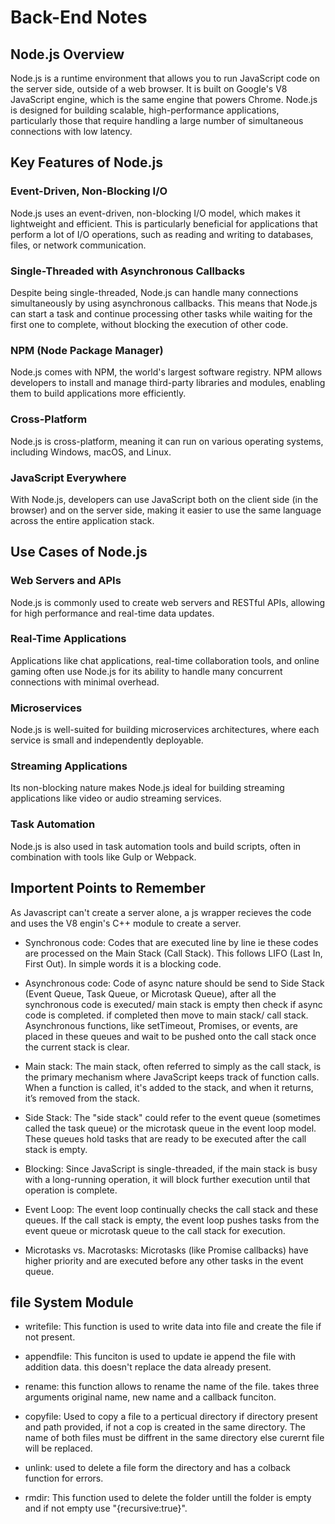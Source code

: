 # Back-End Notes

## Node.js Overview

Node.js is a runtime environment that allows you to run JavaScript code on the server side, outside of a web browser. It is built on Google's V8 JavaScript engine, which is the same engine that powers Chrome. Node.js is designed for building scalable, high-performance applications, particularly those that require handling a large number of simultaneous connections with low latency.

## Key Features of Node.js

### Event-Driven, Non-Blocking I/O
Node.js uses an event-driven, non-blocking I/O model, which makes it lightweight and efficient. This is particularly beneficial for applications that perform a lot of I/O operations, such as reading and writing to databases, files, or network communication.

### Single-Threaded with Asynchronous Callbacks
Despite being single-threaded, Node.js can handle many connections simultaneously by using asynchronous callbacks. This means that Node.js can start a task and continue processing other tasks while waiting for the first one to complete, without blocking the execution of other code.

### NPM (Node Package Manager)
Node.js comes with NPM, the world's largest software registry. NPM allows developers to install and manage third-party libraries and modules, enabling them to build applications more efficiently.

### Cross-Platform
Node.js is cross-platform, meaning it can run on various operating systems, including Windows, macOS, and Linux.

### JavaScript Everywhere
With Node.js, developers can use JavaScript both on the client side (in the browser) and on the server side, making it easier to use the same language across the entire application stack.

## Use Cases of Node.js

### Web Servers and APIs
Node.js is commonly used to create web servers and RESTful APIs, allowing for high performance and real-time data updates.

### Real-Time Applications
Applications like chat applications, real-time collaboration tools, and online gaming often use Node.js for its ability to handle many concurrent connections with minimal overhead.

### Microservices
Node.js is well-suited for building microservices architectures, where each service is small and independently deployable.

### Streaming Applications
Its non-blocking nature makes Node.js ideal for building streaming applications like video or audio streaming services.

### Task Automation
Node.js is also used in task automation tools and build scripts, often in combination with tools like Gulp or Webpack.








## Importent Points to Remember
As Javascript can't create a server alone, a js wrapper recieves the code and  uses the V8 engin's C++ module to create a server.

- Synchronous code: Codes that are executed line by line ie these codes are processed on the Main Stack (Call Stack). This follows LIFO (Last In, First Out). In simple words it is a blocking code.

- Asynchronous code: Code of async nature should be send to Side Stack (Event Queue, Task Queue, or Microtask Queue), after all the synchronous code is executed/ main stack is empty then check if async code is completed. if completed then move to main stack/ call stack. Asynchronous functions, like setTimeout, Promises, or events, are placed in these queues and wait to be pushed onto the call stack once the current stack is clear.


- Main stack: The main stack, often referred to simply as the call stack, is the primary mechanism where JavaScript keeps track of function calls. When a function is called, it's added to the stack, and when it returns, it’s removed from the stack.

- Side Stack: The "side stack" could refer to the event queue (sometimes called the task queue) or the microtask queue in the event loop model. These queues hold tasks that are ready to be executed after the call stack is empty.

- Blocking: Since JavaScript is single-threaded, if the main stack is busy with a long-running operation, it will block further execution until that operation is complete.

- Event Loop: The event loop continually checks the call stack and these queues. If the call stack is empty, the event loop pushes tasks from the event queue or microtask queue to the call stack for execution.

- Microtasks vs. Macrotasks: Microtasks (like Promise callbacks) have higher priority and are executed before any other tasks in the event queue.



## file System Module
- writefile: This function is used to write data into file and create the file if not present.

- appendfile: This funciton is used to update ie append the file with addition data. this doesn't replace the data already present.

- rename: this function allows to rename the name of the file. takes three arguments original name, new name and a callback funciton.

- copyfile: Used to copy a file to a perticual directory if directory present and path provided, if not a cop is created in the same directory. The name of both files must be diffrent in the same directory else curernt file will be replaced.

- unlink: used to delete a file form the directory and has a colback function for errors.

- rmdir: This function used to delete the folder untill the folder is empty and if not empty use "{recursive:true}".